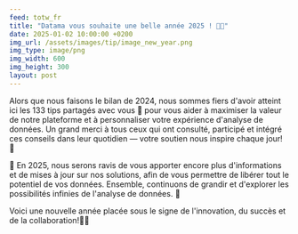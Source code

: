 ```yaml
---
feed: totw_fr
title: "Datama vous souhaite une belle année 2025 ! 🎇🎊"
date: 2025-01-02 10:00:00 +0200
img_url: /assets/images/tip/image_new_year.png
img_type: image/png
img_width: 600
img_height: 300
layout: post
---
```


Alors que nous faisons le bilan de 2024, nous sommes fiers d'avoir atteint ici les 133 tips partagés avec vous 🌟 pour vous aider à maximiser la valeur de notre plateforme et à personnaliser votre expérience d'analyse de données. Un grand merci à tous ceux qui ont consulté, participé et intégré ces conseils dans leur quotidien — votre soutien nous inspire chaque jour! 💖  

🎯 En 2025, nous serons ravis de vous apporter encore plus d'informations et de mises à jour sur nos solutions, afin de vous permettre de libérer tout le potentiel de vos données. Ensemble, continuons de grandir et d'explorer les possibilités infinies de l'analyse de données. 🚀  

Voici une nouvelle année placée sous le signe de l'innovation, du succès et de la collaboration!🥂✨ 

